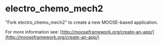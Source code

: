 electro_chemo_mech2
=====

"Fork electro_chemo_mech2" to create a new MOOSE-based application.

For more information see: [http://mooseframework.org/create-an-app/](http://mooseframework.org/create-an-app/)
